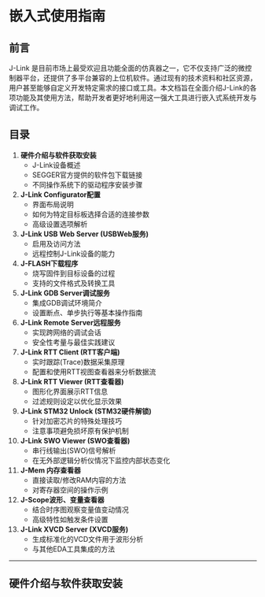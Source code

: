 # 嵌入式使用指南

## 前言
J-Link 是目前市场上最受欢迎且功能全面的仿真器之一，它不仅支持广泛的微控制器平台，还提供了多平台兼容的上位机软件。通过现有的技术资料和社区资源，用户甚至能够自定义开发特定需求的接口或工具。本文档旨在全面介绍J-Link的各项功能及其使用方法，帮助开发者更好地利用这一强大工具进行嵌入式系统开发与调试工作。

## 目录
1. **硬件介绍与软件获取安装**
   - J-Link设备概述
   - SEGGER官方提供的软件包下载链接
   - 不同操作系统下的驱动程序安装步骤
2. **J-Link Configurator配置**
   - 界面布局说明
   - 如何为特定目标板选择合适的连接参数
   - 高级设置选项解析
3. **J-Link USB Web Server (USBWeb服务)**
   - 启用及访问方法
   - 远程控制J-Link设备的能力
4. **J-FLASH下载程序**
   - 烧写固件到目标设备的过程
   - 支持的文件格式及转换工具
5. **J-Link GDB Server调试服务**
   - 集成GDB调试环境简介
   - 设置断点、单步执行等基本操作指南
6. **J-Link Remote Server远程服务**
   - 实现跨网络的调试会话
   - 安全性考量与最佳实践建议
7. **J-Link RTT Client (RTT客户端)**
   - 实时跟踪(Trace)数据采集原理
   - 配置和使用RTT视图查看器来分析数据流
8. **J-Link RTT Viewer (RTT查看器)**
   - 图形化界面展示RTT信息
   - 过滤规则设定以优化显示效果
9. **J-Link STM32 Unlock (STM32硬件解锁)**
   - 针对加密芯片的特殊处理技巧
   - 注意事项避免损坏原有保护机制
10. **J-Link SWO Viewer (SWO查看器)**
    - 串行线输出(SWO)信号解析
    - 在无外部逻辑分析仪情况下监控内部状态变化
11. **J-Mem 内存查看器**
    - 直接读取/修改RAM内容的方法
    - 对寄存器空间的操作示例
12. **J-Scope波形、变量查看器**
    - 结合时序图观察变量值变动情况
    - 高级特性如触发条件设置
13. **J-Link XVCD Server (XVCD服务)**
    - 生成标准化的VCD文件用于波形分析
    - 与其他EDA工具集成的方法

---

## **硬件介绍与软件获取安装**

